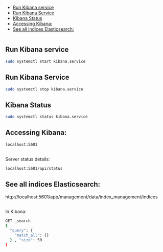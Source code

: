 <!--ts-->
   * [Run Kibana service](#run-kibana-service)
   * [Run Kibana Service](#run-kibana-service-1)
   * [Kibana Status](#kibana-status)
   * [Accessing Kibana:](#accessing-kibana)
   * [See all indices Elasticsearch:](#see-all-indices-elasticsearch)

<!-- Created by https://github.com/ekalinin/github-markdown-toc -->
<!-- Added by: gil_diy, at: Thu 29 Dec 2022 15:17:03 IST -->

<!--te-->


```bash
```


## Run Kibana service

```bash
sudo systemctl start kibana.service
```

## Run Kibana Service

```bash
sudo systemctl stop kibana.service
```

## Kibana Status

```bash
sudo systemctl status kibana.service
```


## Accessing Kibana:
```bash
localhost:5601
```

##

Server status details:
```bash
localhost:5601/api/status
```

## See all indices Elasticsearch:
http://localhost:5601/app/management/data/index_management/indices


##

In Kibana:
```bash
GET _search
{
  "query": {
    "match_all": {}
  } , "size": 50
}
```
